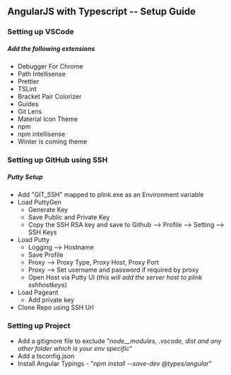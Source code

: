 ## AngularJS with Typescript -- Setup Guide

### Setting up VSCode

##### Add the following extensions

* Debugger For Chrome
* Path Intellisense
* Prettier
* TSLint
* Bracket Pair Colorizer
* Guides
* Git Lens
* Material Icon Theme
* npm
* npm intellisense
* Winter is coming theme

### Setting up GitHub using SSH

##### Putty Setup

* Add "GIT_SSH" mapped to plink.exe as an Environment variable
* Load PuttyGen
  * Generate Key
  * Save Public and Private Key
  * Copy the SSH RSA key and save to Github --> Profile --> Setting --> SSH Keys
* Load Putty
  * Logging --> Hostname
  * Save Profile
  * Proxy --> Proxy Type, Proxy Host, Proxy Port
  * Proxy --> Set username and password if required by proxy
  * Open Host via Putty UI (_this will add the server host to plink sshhostkeys_)
* Load Pageant
  * Add private key
* Clone Repo using SSH Url

### Setting up Project

* Add a gitignore file to exclude "_node\_\_modules, .vscode, dist and any other folder which is your env specific_"
* Add a tsconfig.json
* Install Angular Typings - "_npm install --save-dev @types/angular_"
